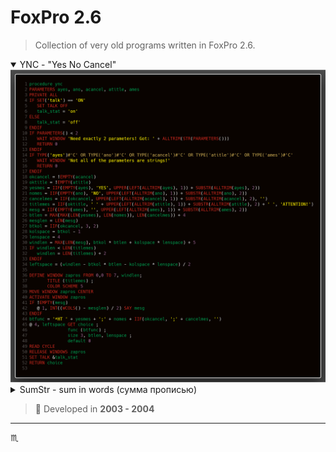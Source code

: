 # FoxPro 2.6 #

> Collection of very old programs written in FoxPro 2.6.

<details open>
  <summary>YNC - "Yes No Cancel"</summary>
  <div align="center">
    <img max-width="720px" max-height="477px" src="assets/img/ync-3024night-ruby.png" />
  </div>
</details>

<details>
  <summary>SumStr - sum in words (сумма прописью)</summary>
  <div align="center">
    <img max-width="720px" max-height="477px" src="assets/img/sumstr-3024night-ruby.png" />
  </div>
</details>

> :calendar: Developed in **2003 - 2004**

---

:scorpius:
